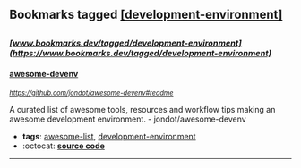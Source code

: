## Bookmarks tagged [[development-environment]](https://www.bookmarks.dev?q=[development-environment])

_<sup><sup>[www.bookmarks.dev/tagged/development-environment](https://www.bookmarks.dev/tagged/development-environment)</sup></sup>_
---
#### [awesome-devenv](https://github.com/jondot/awesome-devenv#readme)
_<sup>https://github.com/jondot/awesome-devenv#readme</sup>_

A curated list of awesome tools, resources and workflow tips making an awesome development environment. - jondot/awesome-devenv
* **tags**: [awesome-list](../tagged/awesome-list.md), [development-environment](../tagged/development-environment.md)
* :octocat: **[source code](https://github.com/jondot/awesome-devenv#readme)**
---
